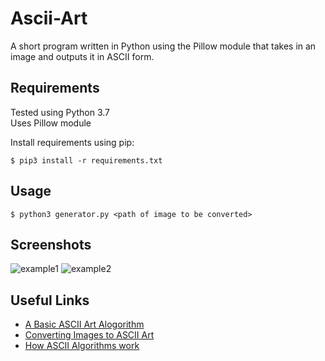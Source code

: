 # Ascii-Art
A short program written in Python using the Pillow module that takes in an image and outputs it in ASCII form.

## Requirements
Tested using Python 3.7
</br>
Uses Pillow module

Install requirements using pip:
```
$ pip3 install -r requirements.txt
```

## Usage
```
$ python3 generator.py <path of image to be converted>
```

## Screenshots
![example1](https://i.imgur.com/5UdG06y.jpg)
![example2](https://i.imgur.com/BGd4SAd.jpg)

## Useful Links
- [A Basic ASCII Art Alogorithm](http://mattmik.com/articles/ascii/ascii.html)
- [Converting Images to ASCII Art](https://bitesofcode.wordpress.com/2017/01/19/converting-images-to-ascii-art-part-1/)
- [How ASCII Algorithms work](https://stackoverflow.com/questions/394882/how-do-ascii-art-image-conversion-algorithms-work)
